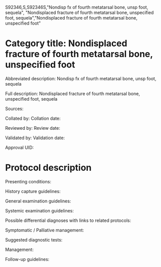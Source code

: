 S92346,S,S92346S,"Nondisp fx of fourth metatarsal bone, unsp foot, sequela", "Nondisplaced fracture of fourth metatarsal bone, unspecified foot, sequela","Nondisplaced fracture of fourth metatarsal bone, unspecified foot"
# Category title: Nondisplaced fracture of fourth metatarsal bone, unspecified foot

Abbreviated description: Nondisp fx of fourth metatarsal bone, unsp foot, sequela

Full description: Nondisplaced fracture of fourth metatarsal bone, unspecified foot, sequela

Sources:

Collated by:
Collation date:

Reviewed by:
Review date:

Validated by:
Validation date:

Approval UID:

# Protocol description

Presenting conditions:

History capture guidelines:

General examination guidelines:

Systemic examination guidelines:

Possible differential diagnoses with links to related protocols:

Symptomatic / Palliative management:

Suggested diagnostic tests:

Management:

Follow-up guidelines:
